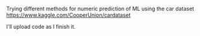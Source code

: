 Trying different methods for numeric prediction of ML using the car dataset 
https://www.kaggle.com/CooperUnion/cardataset

I'll upload code as I finish it.